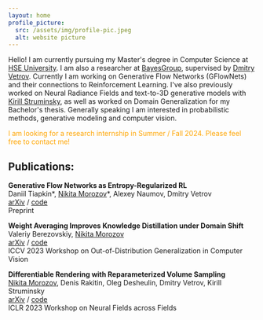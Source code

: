 ```yaml
---
layout: home
profile_picture:
  src: /assets/img/profile-pic.jpeg
  alt: website picture
---
```


Hello! I am currently pursuing my Master's degree in Computer Science at [HSE University](https://www.hse.ru/en/). I am also a researcher at [BayesGroup](https://bayesgroup.ru/), supervised by [Dmitry Vetrov](https://scholar.google.com/citations?user=7HU0UoUAAAAJ&hl=en). Currently I am working on Generative Flow Networks (GFlowNets) and their connections to Reinforcement Learning. I've also previously worked on Neural Radiance Fields and text-to-3D generative models with [Kirill Struminsky](https://scholar.google.com/citations?user=q69zIO0AAAAJ&hl=en), as well as worked on Domain Generalization for my Bachelor's thesis. Generally speaking I am interested in probabilistic methods, generative modeling and computer vision.

<span style="color:orange">I am looking for a research internship in Summer / Fall 2024. Please feel free to contact me!</span>

## Publications:
**Generative Flow Networks as Entropy-Regularized RL** \
Daniil Tiapkin*, <ins>Nikita Morozov</ins>*, Alexey Naumov, Dmitry Vetrov \
[arXiv](https://arxiv.org/abs/2310.12934) / [code](https://github.com/d-tiapkin/gflownet-rl) \
Preprint

**Weight Averaging Improves Knowledge Distillation under Domain Shift** \
Valeriy Berezovskiy, <ins>Nikita Morozov</ins> \
[arXiv](https://arxiv.org/abs/2309.11446) / [code](https://github.com/vorobeevich/distillation-in-dg) \
ICCV 2023 Workshop on Out-of-Distribution Generalization in Computer Vision

**Differentiable Rendering with Reparameterized Volume Sampling** \
<ins>Nikita Morozov</ins>, Denis Rakitin, Oleg Desheulin, Dmitry Vetrov, Kirill Struminsky \
[arXiv](https://arxiv.org/abs/2302.10970) / [code](https://github.com/GreatDrake/reparameterized-volume-sampling) \
ICLR 2023 Workshop on Neural Fields across Fields

